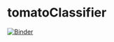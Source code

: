 # tomatoClassifier

[![Binder](https://mybinder.org/badge_logo.svg)](https://mybinder.org/v2/gh/meinzer1899/tomatoClassifier/main?urlpath=%2Fvoila%2Frender%2Ftomato-classifier.ipynb)
